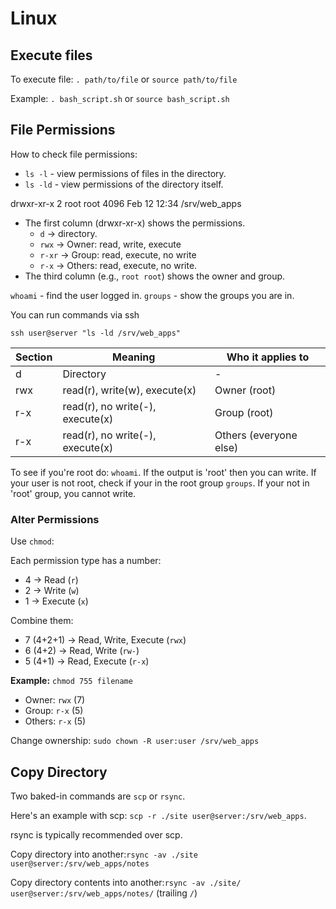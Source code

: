 # Linux

## Execute files

To execute file: ``. path/to/file`` or ``source path/to/file``

Example: ``. bash_script.sh`` or ``source bash_script.sh``

## File Permissions

How to check file permissions: 

- ``ls -l`` - view permissions of files in the directory.
- ``ls -ld`` - view permissions of the directory itself.

drwxr-xr-x  2 root root 4096 Feb 12 12:34 /srv/web_apps

- The first column (drwxr-xr-x) shows the permissions.
  - ``d`` -> directory.
  - ``rwx`` -> Owner: read, write, execute
  - ``r-xr`` -> Group: read, execute, no write
  - ``r-x`` -> Others: read, execute, no write.
- The third column (e.g., ``root root``) shows the owner and group.


``whoami`` - find the user logged in.
``groups`` - show the groups you are in.

You can run commands via ssh

``ssh user@server "ls -ld /srv/web_apps"``

| Section | Meaning                          | Who it applies to      |
|---------|----------------------------------|------------------------|
| d       | Directory                        | -                      |
| rwx     | read(r), write(w), execute(x)    | Owner (root)           |
| r-x     | read(r), no write(-), execute(x) | Group (root)           |          
| r-x     | read(r), no write(-), execute(x) | Others (everyone else) |

To see if you're root do: ``whoami``. If the output is 'root' then you can write.
If your user is not root, check if your in the root group ``groups``. If your
not in 'root' group, you cannot write.

### Alter Permissions

Use ``chmod``:

Each permission type has a number:

- 4 → Read (``r``)
- 2 → Write (``w``)
- 1 → Execute (``x``)

Combine them:

- 7 (4+2+1) → Read, Write, Execute (``rwx``)
- 6 (4+2) → Read, Write (``rw-``)
- 5 (4+1) → Read, Execute (``r-x``)

**Example:** ``chmod 755 filename``

- Owner: ``rwx`` (7)
- Group: ``r-x`` (5)
- Others: ``r-x`` (5)

Change ownership: ``sudo chown -R user:user /srv/web_apps``

## Copy Directory

Two baked-in commands are ``scp`` or ``rsync``.

Here's an example with scp: ``scp -r ./site user@server:/srv/web_apps``.

rsync is typically recommended over scp.

Copy directory into another:``rsync -av ./site user@server:/srv/web_apps/notes``

Copy directory contents into another:``rsync -av ./site/ user@server:/srv/web_apps/notes/`` (trailing ``/``)


